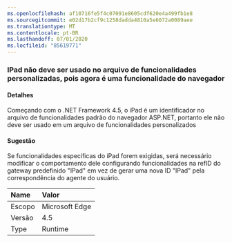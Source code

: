 ```yaml
---
ms.openlocfilehash: af10716fe5f4c07091e8605cdf620e4a499fb1e8
ms.sourcegitcommit: e02d17b2cf9c1258dadda4810a5e6072a0089aee
ms.translationtype: MT
ms.contentlocale: pt-BR
ms.lasthandoff: 07/01/2020
ms.locfileid: "85619771"
---
```

### <a name="ipad-should-not-be-used-in-custom-capabilities-file-because-it-is-now-a-browser-capability"></a>IPad não deve ser usado no arquivo de funcionalidades personalizadas, pois agora é uma funcionalidade do navegador

#### <a name="details"></a>Detalhes

Começando com o .NET Framework 4.5, o iPad é um identificador no arquivo de funcionalidades padrão do navegador ASP.NET, portanto ele não deve ser usado em um arquivo de funcionalidades personalizados

#### <a name="suggestion"></a>Sugestão

Se funcionalidades específicas do iPad forem exigidas, será necessário modificar o comportamento dele configurando funcionalidades na refID do gateway predefinido &quot;IPad&quot; em vez de gerar uma nova ID &quot;IPad&quot; pela correspondência do agente do usuário.

| Name    | Valor       |
|:--------|:------------|
| Escopo   |Microsoft Edge|
|Versão|4.5|
|Type|Runtime|

